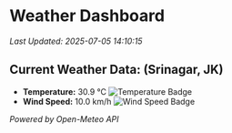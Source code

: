 
# Weather Dashboard

_Last Updated: 2025-07-05 14:10:15_

## Current Weather Data: (Srinagar, JK)
- **Temperature:** 30.9 °C ![Temperature Badge](https://img.shields.io/badge/Temperature-High%20Temp-orange)
- **Wind Speed:** 10.0 km/h ![Wind Speed Badge](https://img.shields.io/badge/Wind%20Speed-Light%20Wind-blue)

*Powered by Open-Meteo API*
